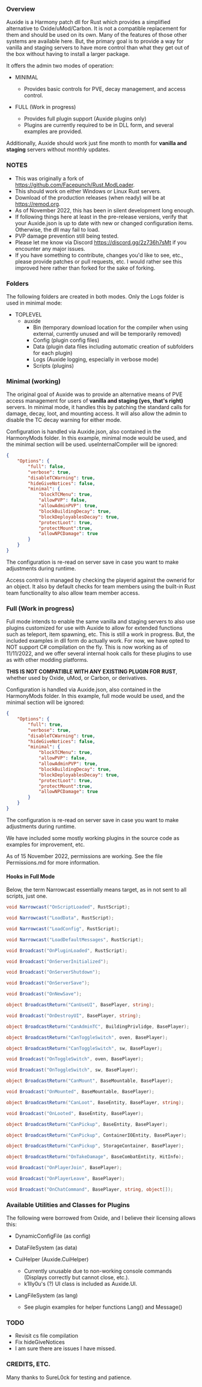 ### Overview
Auxide is a Harmony patch dll for Rust which provides a simplified alternative to Oxide/uMod/Carbon.  It is not a compatible replacement for them and should be used on its own.  Many of the features of those other systems are available here.  But, the primary goal is to provide a way for vanilla and staging servers to have more control than what they get out of the box without having to install a larger package.

It offers the admin two modes of operation:

- MINIMAL
  - Provides basic controls for PVE, decay management, and access control.

- FULL (Work in progress)
  - Provides full plugin support (Auxide plugins only)
  - Plugins are currently required to be in DLL form, and several examples are provided.

Additionally, Auxide should work just fine month to month for **vanilla and staging** servers without monthly updates.

### NOTES

- This was originally a fork of https://github.com/Facepunch/Rust.ModLoader.
- This should work on either Windows or Linux Rust servers.
- Download of the production releases (when ready) will be at https://remod.org.
- As of November 2022, this has been in silent development long enough.
- If following things here at least in the pre-release versions, verify that your Auxide.json is up to date with new or changed configuration items.  Otherwise, the dll may fail to load.
- PVP damage prevention still being tested.
- Please let me know via Discord https://discord.gg/2z736h7sMt if you encounter any major issues.
- If you have something to contribute, changes you'd like to see, etc., please provide patches or pull requests, etc.  I would rather see this improved here rather than forked for the sake of forking.

### Folders

The following folders are created in both modes.  Only the Logs folder is used in minimal mode:

- TOPLEVEL
  - auxide
    - Bin (temporary download location for the compiler when using external, currently unused and will be temporarily removed)
    - Config (plugin config files)
    - Data (plugin data files including automatic creation of subfolders for each plugin)
    - Logs (Auxide logging, especially in verbose mode)
    - Scripts (plugins)

### Minimal (working)

The original goal of Auxide was to provide an alternative means of PVE access management for users of **vanilla and staging (yes, that's right)** servers.  In minimal mode, it handles this by patching the standard calls for damage, decay, loot, and mounting access.  It will also allow the admin to disable the TC decay warning for either mode.

Configuration is handled via Auxide.json, also contained in the HarmonyMods folder.  In this example, minimal mode would be used, and the minimal section will be used. useInternalCompiler will be ignored:

```json
{
	"Options": {
		"full": false,
		"verbose": true,
		"disableTCWarning": true,
		"hideGiveNotices": false,
		"minimal": {
			"blockTCMenu": true,
			"allowPVP": false,
			"allowAdminPVP": true,
			"blockBuildingDecay": true,
			"blockDeployablesDecay": true,
			"protectLoot": true,
			"protectMount":true,
			"allowNPCDamage": true
		}
	}
}
```

The configuration is re-read on server save in case you want to make adjustments during runtime.

Access control is managed by checking the playerid against the ownerid for an object.  It also by default checks for team members using the built-in Rust team functionality to also allow team member access.

### Full (Work in progress)

Full mode intends to enable the same vanilla and staging servers to also use plugins customized for use with Auxide to allow for extended functions such as teleport, item spawning, etc.  This is still a work in progress.  But, the included examples in dll form do actually work.  For now, we have opted to NOT support C# compilation on the fly.  This is now working as of 11/11/2022, and we offer several internal hook calls for these plugins to use as with other modding platforms.

**THIS IS NOT COMPATIBLE WITH ANY EXISTING PLUGIN FOR RUST**, whether used by Oxide, uMod, or Carbon, or derivatives.

Configuration is handled via Auxide.json, also contained in the HarmonyMods folder.  In this example, full mode would be used, and the minimal section will be ignored:

```json
{
	"Options": {
		"full": true,
		"verbose": true,
		"disableTCWarning": true,
		"hideGiveNotices": false,
		"minimal": {
			"blockTCMenu": true,
			"allowPVP": false,
			"allowAdminPVP": true,
			"blockBuildingDecay": true,
			"blockDeployablesDecay": true,
			"protectLoot": true,
			"protectMount":true,
			"allowNPCDamage": true
		}
	}
}
```

The configuration is re-read on server save in case you want to make adjustments during runtime.

We have included some mostly working plugins in the source code as examples for improvement, etc.

As of 15 November 2022, permissions are working.  See the file Permissions.md for more information.

#### Hooks in Full Mode

Below, the term Narrowcast essentially means target, as in not sent to all scripts, just one.

```cs
void Narrowcast("OnScriptLoaded", RustScript);

void Narrowcast("LoadData", RustScript);

void Narrowcast("LoadConfig", RustScript);

void Narrowcast("LoadDefaultMessages", RustScript);

void Broadcast("OnPluginLoaded", RustScript);

void Broadcast("OnServerInitialized");

void Broadcast("OnServerShutdown");

void Broadcast("OnServerSave");

void Broadcast("OnNewSave");

object BroadcastReturn("CanUseUI", BasePlayer, string);

void Broadcast("OnDestroyUI", BasePlayer, string);

object BroadcastReturn("CanAdminTC", BuildingPrivlidge, BasePlayer);

object BroadcastReturn("CanToggleSwitch", oven, BasePlayer);

object BroadcastReturn("CanToggleSwitch", sw, BasePlayer);

void Broadcast("OnToggleSwitch", oven, BasePlayer);

void Broadcast("OnToggleSwitch", sw, BasePlayer);

object BroadcastReturn("CanMount", BaseMountable, BasePlayer);

void Broadcast("OnMounted", BaseMountable, BasePlayer);

object BroadcastReturn("CanLoot", BaseEntity, BasePlayer, string);

void Broadcast("OnLooted", BaseEntity, BasePlayer);

object BroadcastReturn("CanPickup", BaseEntity, BasePlayer);

object BroadcastReturn("CanPickup", ContainerIOEntity, BasePlayer);

object BroadcastReturn("CanPickup", StorageContainer, BasePlayer);

object BroadcastReturn("OnTakeDamage", BaseCombatEntity, HitInfo);

void Broadcast("OnPlayerJoin", BasePlayer);

void Broadcast("OnPlayerLeave", BasePlayer);

void Broadcast("OnChatCommand", BasePlayer, string, object[]);
```

### Available Utilities and Classes for Plugins

The following were borrowed from Oxide, and I believe their licensing allows this:
- DynamicConfigFile (as config)
- DataFileSystem (as data)
- CuiHelper (Auxide.CuiHelper)
  - Currently unusable due to non-working console commands (Displays correctly but cannot close, etc.).
  - k1lly0u's (?) UI class is included as Auxide.UI.

- LangFileSystem (as lang)
  - See plugin examples for helper functions Lang() and Message()

### TODO

- Revisit cs file compilation
- Fix hideGiveNotices
- I am sure there are issues I have missed.


### CREDITS, ETC.

Many thanks to SureL0ck for testing and patience.


